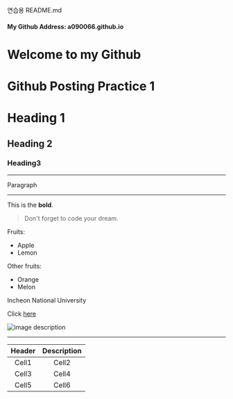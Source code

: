 연습용 README.md

#### My Github Address: a090066.github.io

Welcome to my Github
======================
# Github Posting Practice 1



# Heading 1
## Heading 2
### Heading3

<!-- Line -->
___

Paragraph

<!-- Line -->
___

<!-- Text attributes -->
This is the **bold**.

<!-- Quote -->
> Don't forget to code your dream.

<!-- Bullet list -->
Fruits:
* Apple
* Lemon

Other fruits:
* Orange
* Melon

<!-- Link --> Incheon National University
Click [here](https://www.inu.ac.kr/mbshome/mbs/inu/index.do)

<!-- Image -->
![image description](https://biz.chosun.com/resizer/bde7pPzwUIkec42Twr68irkUo3M=/526x394/smart/cloudfront-ap-northeast-1.images.arcpublishing.com/chosunbiz/BQCOR5UZFAKDCWY352IYEF25NY.jpg)




<!-- Line -->
___

<!-- Table --> <!-- 이렇게 주석처리 하는 것 -->
|Header|Description|
|:--:|:--:|
|Cell1|Cell2|
|Cell3|Cell4|
|Cell5|Cell6|








